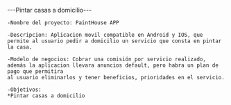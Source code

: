 ---Pintar casas a domicilio---
 
	-Nombre del proyecto: PaintHouse APP
	
 	-Descripcion: Aplicacion movil compatible en Android y IOS, que permite al usuario pedir a domicilio un servicio que consta en pintar la casa.
	
	-Modelo de negocios: Cobrar una comisión por servicio realizado, además la aplicacion llevara anuncios default, pero habra un plan de pago que permitira 
	al usuario eliminarlos y tener beneficios, prioridades en el servicio.
	
	-Objetivos: 
	*Pintar casas a domicilio
